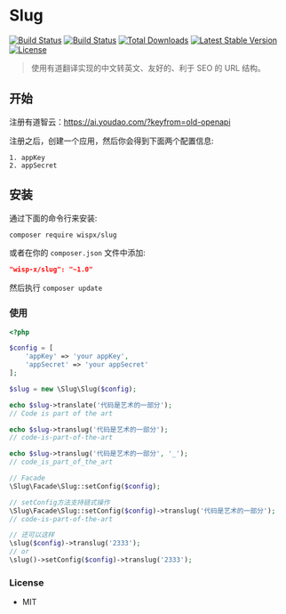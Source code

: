 # Slug

[![Build Status](https://travis-ci.org/wisp-x/slug.svg?branch=master)](https://travis-ci.org/wisp-x/slug)
[![Build Status](https://scrutinizer-ci.com/g/wisp-x/slug/badges/build.png?b=master)](https://scrutinizer-ci.com/g/wisp-x/slug/build-status/master)
[![Total Downloads](https://poser.pugx.org/wisp-x/slug/downloads)](https://packagist.org/packages/wisp-x/slug)
[![Latest Stable Version](https://poser.pugx.org/wisp-x/slug/version)](https://packagist.org/packages/wisp-x/slug)
[![License](https://poser.pugx.org/wisp-x/slug/license)](https://packagist.org/packages/wisp-x/slug)

> 使用有道翻译实现的中文转英文、友好的、利于 SEO 的 URL 结构。

## 开始

注册有道智云：https://ai.youdao.com/?keyfrom=old-openapi

注册之后，创建一个应用，然后你会得到下面两个配置信息:
```
1. appKey
2. appSecret
```

## 安装

通过下面的命令行来安装:

```bash
composer require wispx/slug
```
或者在你的 `composer.json` 文件中添加:

```json
"wisp-x/slug": "~1.0"
```
然后执行 `composer update`

### 使用

```php
<?php

$config = [
    'appKey' => 'your appKey',
    'appSecret' => 'your appSecret'
];

$slug = new \Slug\Slug($config);

echo $slug->translate('代码是艺术的一部分');
// Code is part of the art

echo $slug->translug('代码是艺术的一部分');
// code-is-part-of-the-art

echo $slug->translug('代码是艺术的一部分', '_');
// code_is_part_of_the_art

// Facade
\Slug\Facade\Slug::setConfig($config);

// setConfig方法支持链式操作
\Slug\Facade\Slug::setConfig($config)->translug('代码是艺术的一部分');
// code-is-part-of-the-art

// 还可以这样
\slug($config)->translug('2333');
// or
\slug()->setConfig($config)->translug('2333');
```

### License

- MIT
